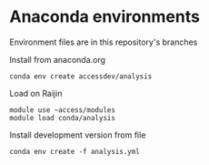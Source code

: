 # Anaconda environments

Environment files are in this repository's branches

Install from anaconda.org

    conda env create accessdev/analysis

Load on Raijin

    module use ~access/modules
    module load conda/analysis

Install development version from file

    conda env create -f analysis.yml
